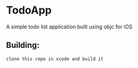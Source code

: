 # TodoApp
A simple todo list application built using objc for iOS 


## Building:
```
clone this repo in xcode and build it
```
